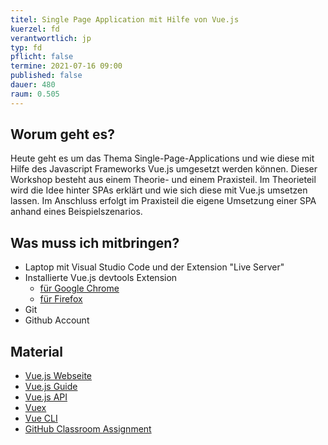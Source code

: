```yaml
---
titel: Single Page Application mit Hilfe von Vue.js
kuerzel: fd
verantwortlich: jp
typ: fd
pflicht: false
termine: 2021-07-16 09:00
published: false
dauer: 480
raum: 0.505
---
```


## Worum geht es?

Heute geht es um das Thema Single-Page-Applications und wie diese mit Hilfe des Javascript Frameworks Vue.js umgesetzt werden können. Dieser Workshop besteht aus einem Theorie- und einem Praxisteil. Im Theorieteil wird die Idee hinter SPAs erklärt und wie sich diese mit Vue.js umsetzen lassen. Im Anschluss erfolgt im Praxisteil die eigene Umsetzung einer SPA anhand eines Beispielszenarios.

## Was muss ich mitbringen?
* Laptop mit Visual Studio Code und der Extension "Live Server"
* Installierte Vue.js devtools Extension
	* [für Google Chrome](https://chrome.google.com/webstore/detail/vuejs-devtools/nhdogjmejiglipccpnnnanhbledajbpd?hl=en)
	* [für Firefox](https://addons.mozilla.org/de/firefox/addon/vue-js-devtools/)
* Git
* Github Account

## Material

* [Vue.js Webseite](https://vuejs.org/)
* [Vue.js Guide](https://vuejs.org/v2/guide/)
* [Vue.js API](https://vuejs.org/v2/api/)
* [Vuex](https://vuex.vuejs.org/)
* [Vue CLI](https://cli.vuejs.org/)
* [GitHub Classroom Assignment](https://classroom.github.com/g/_hI1yUMF)
